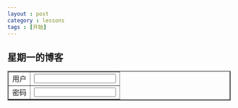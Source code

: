 ```yaml
---
layout : post
category : lessons
tags : [开始]
---
```

## 星期一的博客
<html>
<table border=2>
<tr>
<td>用户</td>
<td><input type=text /></td>
</tr>
<tr>
<td>密码</td>
<td><input type=password /></td>
</tr>

</table>
</html>
